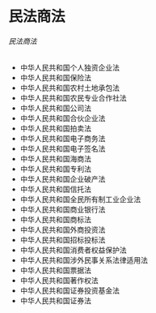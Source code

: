 # 民法商法

###### 民法商法

* 中华人民共和国个人独资企业法
* 中华人民共和国保险法
* 中华人民共和国农村土地承包法
* 中华人民共和国农民专业合作社法
* 中华人民共和国公司法
* 中华人民共和国合伙企业法
* 中华人民共和国拍卖法
* 中华人民共和国电子商务法
* 中华人民共和国电子签名法
* 中华人民共和国海商法
* 中华人民共和国专利法
* 中华人民共和国企业破产法
* 中华人民共和国信托法
* 中华人民共和国全民所有制工业企业法
* 中华人民共和国商业银行法
* 中华人民共和国商标法
* 中华人民共和国外商投资法
* 中华人民共和国招标投标法
* 中华人民共和国消费者权益保护法
* 中华人民共和国涉外民事关系法律适用法
* 中华人民共和国票据法
* 中华人民共和国著作权法
* 中华人民共和国证券投资基金法
* 中华人民共和国证券法
